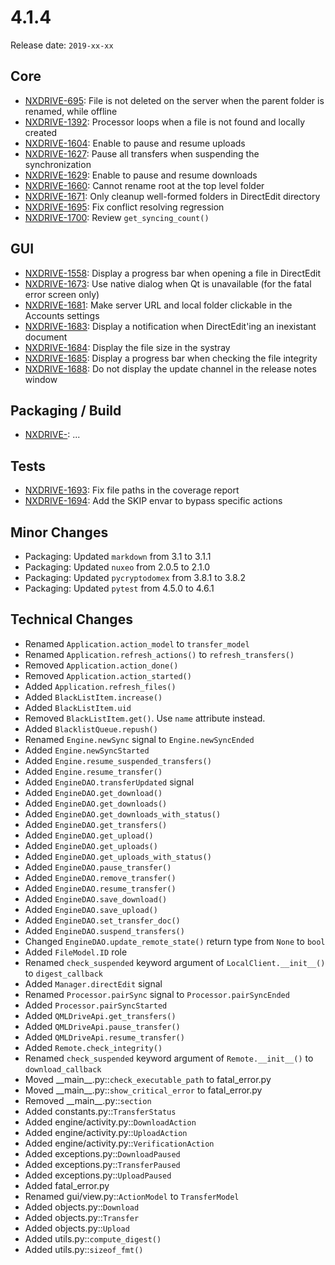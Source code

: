 # 4.1.4

Release date: `2019-xx-xx`

## Core

- [NXDRIVE-695](https://jira.nuxeo.com/browse/NXDRIVE-695): File is not deleted on the server when the parent folder is renamed, while offline
- [NXDRIVE-1392](https://jira.nuxeo.com/browse/NXDRIVE-1392): Processor loops when a file is not found and locally created
- [NXDRIVE-1604](https://jira.nuxeo.com/browse/NXDRIVE-1604): Enable to pause and resume uploads
- [NXDRIVE-1627](https://jira.nuxeo.com/browse/NXDRIVE-1627): Pause all transfers when suspending the synchronization
- [NXDRIVE-1629](https://jira.nuxeo.com/browse/NXDRIVE-1629): Enable to pause and resume downloads
- [NXDRIVE-1660](https://jira.nuxeo.com/browse/NXDRIVE-1660): Cannot rename root at the top level folder
- [NXDRIVE-1671](https://jira.nuxeo.com/browse/NXDRIVE-1671): Only cleanup well-formed folders in DirectEdit directory
- [NXDRIVE-1695](https://jira.nuxeo.com/browse/NXDRIVE-1695): Fix conflict resolving regression
- [NXDRIVE-1700](https://jira.nuxeo.com/browse/NXDRIVE-1700): Review `get_syncing_count()`

## GUI

- [NXDRIVE-1558](https://jira.nuxeo.com/browse/NXDRIVE-1558): Display a progress bar when opening a file in DirectEdit
- [NXDRIVE-1673](https://jira.nuxeo.com/browse/NXDRIVE-1673): Use native dialog when Qt is unavailable (for the fatal error screen only)
- [NXDRIVE-1681](https://jira.nuxeo.com/browse/NXDRIVE-1681): Make server URL and local folder clickable in the Accounts settings
- [NXDRIVE-1683](https://jira.nuxeo.com/browse/NXDRIVE-1683): Display a notification when DirectEdit'ing an inexistant document
- [NXDRIVE-1684](https://jira.nuxeo.com/browse/NXDRIVE-1684): Display the file size in the systray
- [NXDRIVE-1685](https://jira.nuxeo.com/browse/NXDRIVE-1685): Display a progress bar when checking the file integrity
- [NXDRIVE-1688](https://jira.nuxeo.com/browse/NXDRIVE-1688): Do not display the update channel in the release notes window

## Packaging / Build

- [NXDRIVE-](https://jira.nuxeo.com/browse/NXDRIVE-): ...

## Tests

- [NXDRIVE-1693](https://jira.nuxeo.com/browse/NXDRIVE-1693): Fix file paths in the coverage report
- [NXDRIVE-1694](https://jira.nuxeo.com/browse/NXDRIVE-1694): Add the SKIP envar to bypass specific actions

## Minor Changes

- Packaging: Updated `markdown` from 3.1 to 3.1.1
- Packaging: Updated `nuxeo` from 2.0.5 to 2.1.0
- Packaging: Updated `pycryptodomex` from 3.8.1 to 3.8.2
- Packaging: Updated `pytest` from 4.5.0 to 4.6.1

## Technical Changes

- Renamed `Application.action_model` to `transfer_model`
- Renamed `Application.refresh_actions()` to `refresh_transfers()`
- Removed `Application.action_done()`
- Removed `Application.action_started()`
- Added `Application.refresh_files()`
- Added `BlackListItem.increase()`
- Added `BlackListItem.uid`
- Removed `BlackListItem.get()`. Use `name` attribute instead.
- Added `BlacklistQueue.repush()`
- Renamed `Engine.newSync` signal to `Engine.newSyncEnded`
- Added `Engine.newSyncStarted`
- Added `Engine.resume_suspended_transfers()`
- Added `Engine.resume_transfer()`
- Added `EngineDAO.transferUpdated` signal
- Added `EngineDAO.get_download()`
- Added `EngineDAO.get_downloads()`
- Added `EngineDAO.get_downloads_with_status()`
- Added `EngineDAO.get_transfers()`
- Added `EngineDAO.get_upload()`
- Added `EngineDAO.get_uploads()`
- Added `EngineDAO.get_uploads_with_status()`
- Added `EngineDAO.pause_transfer()`
- Added `EngineDAO.remove_transfer()`
- Added `EngineDAO.resume_transfer()`
- Added `EngineDAO.save_download()`
- Added `EngineDAO.save_upload()`
- Added `EngineDAO.set_transfer_doc()`
- Added `EngineDAO.suspend_transfers()`
- Changed `EngineDAO.update_remote_state()` return type from `None` to `bool`
- Added `FileModel.ID` role
- Renamed `check_suspended` keyword argument of `LocalClient.__init__()` to `digest_callback`
- Added `Manager.directEdit` signal
- Renamed `Processor.pairSync` signal to `Processor.pairSyncEnded`
- Added `Processor.pairSyncStarted`
- Added `QMLDriveApi.get_transfers()`
- Added `QMLDriveApi.pause_transfer()`
- Added `QMLDriveApi.resume_transfer()`
- Added `Remote.check_integrity()`
- Renamed `check_suspended` keyword argument of `Remote.__init__()` to `download_callback`
- Moved \_\_main__.py::`check_executable_path` to fatal_error.py
- Moved \_\_main__.py::`show_critical_error` to fatal_error.py
- Removed \_\_main__.py::`section`
- Added constants.py::`TransferStatus`
- Added engine/activity.py::`DownloadAction`
- Added engine/activity.py::`UploadAction`
- Added engine/activity.py::`VerificationAction`
- Added exceptions.py::`DownloadPaused`
- Added exceptions.py::`TransferPaused`
- Added exceptions.py::`UploadPaused`
- Added fatal_error.py
- Renamed gui/view.py::`ActionModel` to `TransferModel`
- Added objects.py::`Download`
- Added objects.py::`Transfer`
- Added objects.py::`Upload`
- Added utils.py::`compute_digest()`
- Added utils.py::`sizeof_fmt()`
